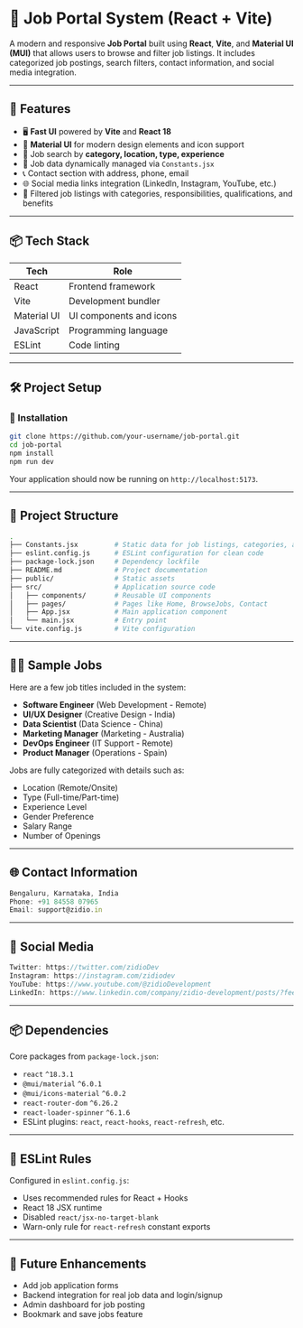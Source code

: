 # 💼 Job Portal System (React + Vite)

A modern and responsive **Job Portal** built using **React**, **Vite**, and **Material UI (MUI)** that allows users to browse and filter job listings. It includes categorized job postings, search filters, contact information, and social media integration.

---

## 🚀 Features

* 🖥️ **Fast UI** powered by **Vite** and **React 18**
* 🎨 **Material UI** for modern design elements and icon support
* 🔎 Job search by **category, location, type, experience**
* 📂 Job data dynamically managed via `Constants.jsx`
* 📞 Contact section with address, phone, email
* 🌐 Social media links integration (LinkedIn, Instagram, YouTube, etc.)
* 📑 Filtered job listings with categories, responsibilities, qualifications, and benefits

---

## 📦 Tech Stack

| Tech        | Role                    |
| ----------- | ----------------------- |
| React       | Frontend framework      |
| Vite        | Development bundler     |
| Material UI | UI components and icons |
| JavaScript  | Programming language    |
| ESLint      | Code linting            |

---

## 🛠️ Project Setup

### 🔧 Installation

```bash
git clone https://github.com/your-username/job-portal.git
cd job-portal
npm install
npm run dev
```

Your application should now be running on `http://localhost:5173`.

---

## 📁 Project Structure

```bash
.
├── Constants.jsx         # Static data for job listings, categories, and UI icons
├── eslint.config.js      # ESLint configuration for clean code
├── package-lock.json     # Dependency lockfile
├── README.md             # Project documentation
├── public/               # Static assets
├── src/                  # Application source code
│   ├── components/       # Reusable UI components
│   ├── pages/            # Pages like Home, BrowseJobs, Contact
│   ├── App.jsx           # Main application component
│   └── main.jsx          # Entry point
└── vite.config.js        # Vite configuration
```

---

## 🧑‍💼 Sample Jobs

Here are a few job titles included in the system:

* **Software Engineer** (Web Development - Remote)
* **UI/UX Designer** (Creative Design - India)
* **Data Scientist** (Data Science - China)
* **Marketing Manager** (Marketing - Australia)
* **DevOps Engineer** (IT Support - Remote)
* **Product Manager** (Operations - Spain)

Jobs are fully categorized with details such as:

* Location (Remote/Onsite)
* Type (Full-time/Part-time)
* Experience Level
* Gender Preference
* Salary Range
* Number of Openings

---

## 🌐 Contact Information

```js
Bengaluru, Karnataka, India
Phone: +91 84558 07965
Email: support@zidio.in
```

---

## 🔗 Social Media

```js
Twitter: https://twitter.com/zidioDev
Instagram: https://instagram.com/zidiodev
YouTube: https://www.youtube.com/@zidioDevelopment
LinkedIn: https://www.linkedin.com/company/zidio-development/posts/?feedView=all
```

---

## 📦 Dependencies

Core packages from `package-lock.json`:

* `react` `^18.3.1`
* `@mui/material` `^6.0.1`
* `@mui/icons-material` `^6.0.2`
* `react-router-dom` `^6.26.2`
* `react-loader-spinner` `^6.1.6`
* ESLint plugins: `react`, `react-hooks`, `react-refresh`, etc.

---

## 🧹 ESLint Rules

Configured in `eslint.config.js`:

* Uses recommended rules for React + Hooks
* React 18 JSX runtime
* Disabled `react/jsx-no-target-blank`
* Warn-only rule for `react-refresh` constant exports

---

## 📌 Future Enhancements

* Add job application forms
* Backend integration for real job data and login/signup
* Admin dashboard for job posting
* Bookmark and save jobs feature
